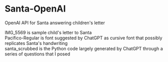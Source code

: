 # Santa-OpenAI
OpenAI API for Santa answering children's letter

IMG_5569 is sample child's letter to Santa  
Pacifico-Regular is font suggested by ChatGPT as cursive font that possibly replicates Santa's handwriting  
santa_scrubbed is the Python code largely generated by ChatGPT through a series of questions that I posed  
